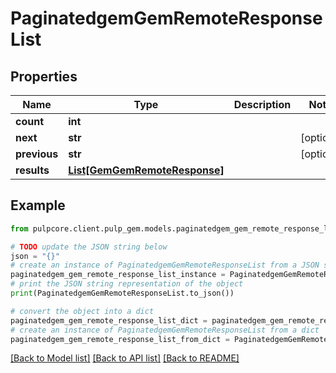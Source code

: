 # PaginatedgemGemRemoteResponseList


## Properties

Name | Type | Description | Notes
------------ | ------------- | ------------- | -------------
**count** | **int** |  | 
**next** | **str** |  | [optional] 
**previous** | **str** |  | [optional] 
**results** | [**List[GemGemRemoteResponse]**](GemGemRemoteResponse.md) |  | 

## Example

```python
from pulpcore.client.pulp_gem.models.paginatedgem_gem_remote_response_list import PaginatedgemGemRemoteResponseList

# TODO update the JSON string below
json = "{}"
# create an instance of PaginatedgemGemRemoteResponseList from a JSON string
paginatedgem_gem_remote_response_list_instance = PaginatedgemGemRemoteResponseList.from_json(json)
# print the JSON string representation of the object
print(PaginatedgemGemRemoteResponseList.to_json())

# convert the object into a dict
paginatedgem_gem_remote_response_list_dict = paginatedgem_gem_remote_response_list_instance.to_dict()
# create an instance of PaginatedgemGemRemoteResponseList from a dict
paginatedgem_gem_remote_response_list_from_dict = PaginatedgemGemRemoteResponseList.from_dict(paginatedgem_gem_remote_response_list_dict)
```
[[Back to Model list]](../README.md#documentation-for-models) [[Back to API list]](../README.md#documentation-for-api-endpoints) [[Back to README]](../README.md)


